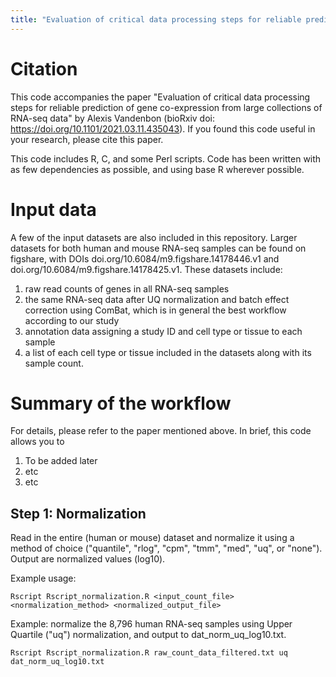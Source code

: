 ```yaml
---
title: "Evaluation of critical data processing steps for reliable prediction of gene co-expression from large collections of RNA-seq data"
---
```


# Citation
This code accompanies the paper "Evaluation of critical data processing steps for reliable prediction of gene co-expression from large collections of RNA-seq data" by Alexis Vandenbon (bioRxiv doi: https://doi.org/10.1101/2021.03.11.435043). If you found this code useful in your research, please cite this paper.

This code includes R, C, and some Perl scripts. Code has been written with as few dependencies as possible, and using base R wherever possible. 

# Input data
A few of the input datasets are also included in this repository. Larger datasets for both human and mouse RNA-seq samples can be found on figshare, with DOIs doi.org/10.6084/m9.figshare.14178446.v1 and doi.org/10.6084/m9.figshare.14178425.v1. These datasets include: 

1. raw read counts of genes in all RNA-seq samples
2. the same RNA-seq data after UQ normalization and batch effect correction using ComBat, which is in general the best workflow according to our study
3. annotation data assigning a study ID and cell type or tissue to each sample
4. a list of each cell type or tissue included in the datasets along with its sample count.


# Summary of the workflow
For details, please refer to the paper mentioned above. In brief, this code allows you to 

1. To be added later
2. etc
3. etc

## Step 1: Normalization
Read in the entire (human or mouse) dataset and normalize it using a method of choice ("quantile", "rlog", "cpm", "tmm", "med", "uq", or  "none"). Output are normalized values (log10).

Example usage:
```{bash}
Rscript Rscript_normalization.R <input_count_file> <normalization_method> <normalized_output_file>
```

Example: normalize the 8,796 human RNA-seq samples using Upper Quartile ("uq") normalization, and output to dat_norm_uq_log10.txt.
```{bash}
Rscript Rscript_normalization.R raw_count_data_filtered.txt uq dat_norm_uq_log10.txt
```
